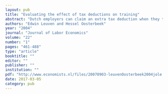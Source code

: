 ```yaml
---
layout: pub
title: "Evaluating the effect of tax deductions on training"
abstract: "Dutch employers can claim an extra tax deduction when they trainrnemployees older than age 40. This discontinuity in a firm’s trainingrncost is exploited to identify the tax deduction’s effects on trainingrnparticipation and of training participation on wages. The results showrnthat the training rate of workers just above age 40 is 15%–20% higherrnthan that of workers just below age 40. This difference mainly resultsrnfrom the postponement of training and is not a stimulating effect ofrnthe measure. The two-stage least squares estimate of the wage effectrnof training is not statistically different from zero."
authors: "Edwin Leuven and Hessel Oosterbeek"
year: "2004"
journal: "Journal of Labor Economics"
volume: "22"
number: "1"
pages: "461-488"
type: "article"
booktitle: ""
editor: ""
publisher: ""
institution: ""
pdf: "http://www.economists.nl/files/20070903-leuvenOosterbeek2004jole.pdf"
date: 2017-03-05
category: pub
---
```

